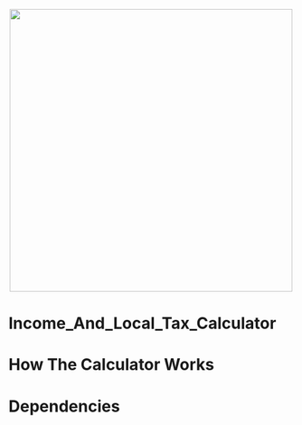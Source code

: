 <p align="center">
  <img width="500" height="500" src="https://user-images.githubusercontent.com/59189020/130250588-5822fd66-69de-4cea-bc11-2a2960623580.png">
</p>

# Income_And_Local_Tax_Calculator

# How The Calculator Works

# Dependencies
